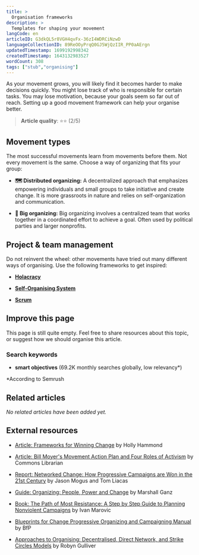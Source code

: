 ```yaml
---
title: >
  Organisation frameworks
description: >
  Templates for shaping your movement
langCode: en
articleID: G3dkQL5r8VGH4qvFx-36zI4WDRCiNzwD
languageCollectionID: 89ReOOyPrqQ0GJ5WjQzIIR_PP0aAErgn
updatedTimestamp: 1699192998342
createdTimestamp: 1643132983527
wordCount: 308
tags: ["stub","organising"]
---
```


As your movement grows, you will likely find it becomes harder to make decisions quickly. You might lose track of who is responsible for certain tasks. You may lose motivation, because your goals seem so far out of reach. Setting up a good movement framework can help your organise better.

> **Article quality**: ⭐️⭐️ (2/5)

## Movement types

The most successful movements learn from movements before them. Not every movement is the same. Choose a way of organizing that fits your group:

-   **🗺 Distributed organizing:** A decentralized approach that emphasizes empowering individuals and small groups to take initiative and create change. It is more grassroots in nature and relies on self-organization and communication.
    
-   **🐳 Big organizing:** Big organizing involves a centralized team that works together in a coordinated effort to achieve a goal. Often used by political parties and larger nonprofits.
    

## Project & team management

Do not reinvent the wheel: other movements have tried out many different ways of organising. Use the following frameworks to get inspired:

-   [**Holacracy**](/organising/holacracy)
    
-   [**Self-Organising System**](/organising/sos)
    
-   [**Scrum**](/organising/scrum)
    

<action-smart-small></action-smart-small>

## **Improve this page**

This page is still quite empty. Feel free to share resources about this topic, or suggest how we should organise this article.

### Search keywords

-   **smart objectives** (69.2K monthly searches globally, low relevancy\*)
    

\*According to Semrush

## Related articles

_No related articles have been added yet._

## External resources

-   [Article: Frameworks for Winning Change](https://commonslibrary.org/frameworks-for-winning-change/) by Holly Hammond
    
-   [Article: Bill Moyer's Movement Action Plan and Four Roles of Activism](https://commonslibrary.org/bill-moyers-movement-action-plan-and-four-roles-of-activism/) by Commons Librarian
    
-   [Report: Networked Change: How Progressive Campaigns are Won in the 21st Century](https://commonslibrary.org/networked-change/) by Jason Mogus and Tom Liacas
    
-   [Guide: Organizing: People, Power and Change](https://commonslibrary.org/organizing-people-power-change/) by Marshall Ganz
    
-   [Book: The Path of Most Resistance: A Step by Step Guide to Planning Nonviolent Campaigns](https://commonslibrary.org/the-path-of-most-resistance-a-step-by-step-guide-to-planning-nonviolent-campaigns/) by Ivan Marovic
    
-   [Blueprints for Change Progressive Organizing and Campaigning Manual](https://commonslibrary.org/blueprints-for-change-progressive-organizing-and-campaigning-manual/) by BfP
    
-   [Approaches to Organising: Decentralised, Direct Network, and Strike Circles Models](https://commonslibrary.org/approaches-to-organising-decentralised-directed-network-and-strike-circles-models/?utm_source=activisthandbook.org) by Robyn Gulliver